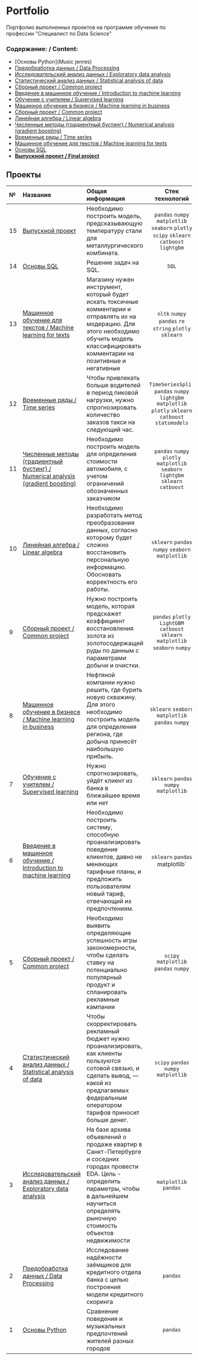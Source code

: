 # Portfolio

Портфолио выполненных проектов на программе обучения по профессии "Специалист по Data Science"

### Содержание: / Content:

  - [Основы Python](Music jenres)
  - [Предобработка данных / Data Processing](https://github.com/SergeiRage/Portfolio/tree/2ae98bf52d647872cf3a0d1a25ad743ae59a2278/Reliability)
  - [Исследовательский анализ данных / Exploratory data analysis](Realty)
  - [Статистический анализ данных / Statistical analysis of data](Определение%20перспективного%20тарифа%20для%20телеком-компании)
  - [Сборный проект / Common project](Исследование%20продаж%20компьютерных%20игр)
  - [Введение в машинное обучение / Introduction to machine learning](Рекомендация%20тарифов%20для%20оператора%20мобильной%20связи)
  - [Обучение с учителем / Supervised learning](Модель%20для%20прогнозирования%20оттока%20клиентов%20банка)
  - [Машинное обучение в бизнесе / Machine learning in business](Выбор%20локации%20для%20скважины)
  - [Сборный проект / Common project](Модель%20для%20прогнозирования%20коэффициента%20восстановления%20золота%20для%20золотодобывающей%20компании)
  - [Линейная алгебра / Linear algebra](Метод%20преобразования%20данных%20для%20защиты%20персональной%20информации%20клиентов)
  - [Численные методы (градиентный бустинг) / Numerical analysis (gradient boosting)](Модель%20для%20определения%20стоимости%20автомобилей%20по%20их%20техническим%20характеристикам)
  - [Временные ряды / Time series](Модель%20для%20прогнозирования%20количества%20заказов%20такси)
  - [Машинное обучение для текстов / Machine learning for texts](Машинное%20обучение%20для%20текстов%20-%20модель%20для%20классификации%20комментариев)
  - [Основы SQL](Основы%20SQL)
  - [**Выпускной проект / Final project**](Дипломный%20проект)

## Проекты

|№| Название | Общая информация | Стек технологий |
|:---|:-------------------|:----------------------------------------------------------|:-----------:|
|15  |[Выпускной проект ](Дипломный%20проект)|Необходимо построить модель, предсказывающую температуру стали для металлургического комбината.|`pandas` `numpy` `matplotlib` `seaborn` `plotly` `scipy` `sklearn` `catboost` `lightgbm` |
|14  |[Основы SQL ](Основы%20SQL)|Решение задач на SQL.|`SQL`|
|13  |[Машинное обучение для текстов / Machine learning for texts](Машинное%20обучение%20для%20текстов%20-%20модель%20для%20классификации%20комментариев)|Магазину нужен инструмент, который будет искать токсичные комментарии и отправлять их на модерацию. Для этого необходимо обучить модель классифицировать комментарии на позитивные и негативные|`nltk` `numpy` `pandas` `re` `string` `plotly` `sklearn`|
|12  |[Временные ряды / Time series](Модель%20для%20прогнозирования%20количества%20заказов%20такси)|Чтобы привлекать больше водителей в период пиковой нагрузки, нужно спрогнозировать количество заказов такси на следующий час.|`TimeSeriesSplit` `pandas` `numpy` `lightgbm` `matplotlib` `plotly` `sklearn` `catboost` `statsmodels`|
|11  |[Численные методы (градиентный бустинг) / Numerical analysis (gradient boosting)](Модель%20для%20определения%20стоимости%20автомобилей%20по%20их%20техническим%20характеристикам)|Необходимо построить модель для определения стоимости автомобиля, с учетом ограничений обозначенных заказчиком|`pandas` `numpy` `plotly` `matplotlib` `seaborn` `lightgbm` `sklearn` `catboost`|
|10   |[Линейная алгебра / Linear algebra](Метод%20преобразования%20данных%20для%20защиты%20персональной%20информации%20клиентов)|Необходимо разработать метод преобразования данных, согласно которому будет сложно восстановить персональную информацию. Обосновать корректность его работы.|`sklearn` `pandas` `numpy` `seaborn` `matplotlib` |
|9   |[Сборный проект / Common project](Модель%20для%20прогнозирования%20коэффициента%20восстановления%20золота%20для%20золотодобывающей%20компании)|Нужно построить модель, которая предскажет коэффициент восстановления золота из золотосодержащей руды по данным с параметрами добычи и очистки.|`pandas` `plotly` `LightGBM` `catboost` `sklearn` `matplotlib` `seaborn` `numpy`|
|8   |[Машинное обучение в бизнесе / Machine learning in business](Выбор%20локации%20для%20скважины)|Нефтяной компании нужно решить, где бурить новую скважину. Для этого необходимо построить модель для определения региона, где добыча принесёт наибольшую прибыль.|`sklearn` `seaborn` `matplotlib` `pandas` `numpy`|
|7   |[Обучение с учителем / Supervised learning](Модель%20для%20прогнозирования%20оттока%20клиентов%20банка)|Нужно спрогнозировать, уйдёт клиент из банка в ближайшее время или нет|`sklearn` `pandas` `numpy` `matplotlib`|
|6   |[Введение в машинное обучение / Introduction to machine learning](Рекомендация%20тарифов%20для%20оператора%20мобильной%20связи)|Необходимо построить систему, способную проанализировать поведение клиентов, давно не меняющих тарифные планы, и предложить пользователям новый тариф, отвечающий их предпочтениям.|`sklearn` `pandas`  matplotlib`|
|5   |[Сборный проект / Common project](Исследование%20продаж%20компьютерных%20игр)|Необходимо выявить определяющие успешность игры закономерности, чтобы сделать ставку на потенциально популярный продукт и спланировать рекламные кампании|`scipy` `matplotlib` `pandas` `numpy` |
|4   |[Статистический анализ данных / Statistical analysis of data](Определение%20перспективного%20тарифа%20для%20телеком-компании)|Чтобы скорректировать рекламный бюджет нужно проанализировать, как клиенты пользуются сотовой связью, и сделать вывод, — какой из предлагаемых федеральным оператором тарифов приносит больше денег.|`scipy` `pandas` `numpy` `matplotlib`|
|3   |[Исследовательский анализ данных / Exploratory data analysis](Исследование%20объявлений%20о%20продаже%20квартир)|На базе архива объявлений о продаже квартир в Санкт-Петербурге и соседних городах провести EDA. Цель - определить параметры, чтобы в дальнейшем научиться определять рыночную стоимость объектов недвижимости|`matplotlib` `pandas`|
|2   |[Предобработка данных / Data Processing](Исследование%20надежности%20заемщиков)|Исследование надёжности заёмщиков для кредитного отдела банка с целью построения модели кредитного скоринга| `pandas` |
|1   |[Основы Python](Музыка%20больших%20городов)|Сравнение поведения и музыкальных предпочтений жителей разных городов|`pandas`|
